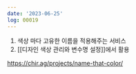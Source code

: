 ```yaml
---
date: '2023-06-25'
log: 00019
---
```


1. 색상 마다 고유한 이름을 적용해주는 서비스
2. [[디자인 색상 관리와 변수명 설정]]에서 활용

https://chir.ag/projects/name-that-color/